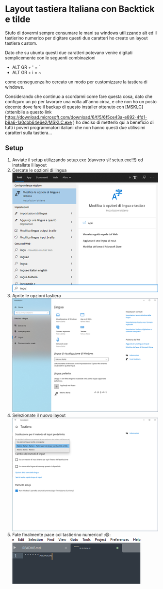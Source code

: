 # Layout tastiera Italiana con Backtick e tilde

Stufo di dovermi sempre consumare le mani su windows utilizzando alt ed il tastierino numerico per digitare questi due caratteri ho creato un layout tastiera custom.

Dato che su ubuntu questi due caratteri potevano venire digitati semplicemente con le seguenti combinazioni

- ALT GR + ' = `
- ALT GR + ì = ~

come conseguenza ho cercato un modo per customizzare la tastiera di windows.

Considerando che continuo a scordarmi come fare questa cosa, dato che configuro un pc per lavorare una volta all'anno circa, e che non ho un posto decente dove fare il backup di questo installer ottenuto con [MSKLC](ottenibile a questo link https://download.microsoft.com/download/6/f/5/6f5ce43a-e892-4fd1-b9a6-1a0cbb64e6e2/MSKLC.exe ) ho deciso di metterlo qui a beneficio di tutti i poveri programmatori italiani che non hanno questi due utilissimi caratteri sulla tastiera...

## Setup

1. Avviate il setup utilizzando setup.exe (davvero sì! setup.exe!!!) ed installate il layout
2. Cercate le opzioni di lingua ![Step 0](step0.png)
3. Aprite le opzioni tastiera ![Step 3](step1.png)
4. Selezionate il nuovo layout ![Step 2](step2.png)
5. Fate finalmente pace col tastierino numerico! ::smile:: ![Step 3](step3.png)
